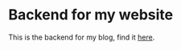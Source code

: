 # Backend for my website

This is the backend for my blog, find it [here].

[here]: www.maxfettes.com
